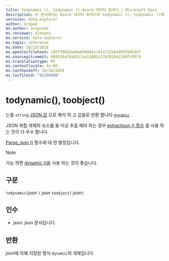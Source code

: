 ```yaml
---
title: todynamic (), todynamic ()-Azure 데이터 탐색기 | Microsoft Docs
description: 이 문서에서는 Azure 데이터 탐색기의 todynamic (), todynamic ()에 대해 설명 합니다.
services: data-explorer
author: orspod
ms.author: orspodek
ms.reviewer: alexans
ms.service: data-explorer
ms.topic: reference
ms.date: 10/23/2018
ms.openlocfilehash: c92ff96b3ae6a0369de1c8fa715e64499fb051b7
ms.sourcegitcommit: 608539af6ab511aa11d82c17b782641340fc8974
ms.translationtype: MT
ms.contentlocale: ko-KR
ms.lasthandoff: 10/20/2020
ms.locfileid: "92250490"
---
```

# <a name="todynamic-toobject"></a>todynamic(), toobject()

는를 `string` [JSON 값](https://json.org/) 으로 해석 하 고 값을로 반환 합니다 [`dynamic`](./scalar-data-types/dynamic.md) . 

JSON 복합 개체의 요소를 둘 이상 추출 해야 하는 경우 [extractjson () 함수](./extractjsonfunction.md) 를 사용 하는 것이 더 우수 합니다.

[Parse_json ()](./parsejsonfunction.md) 함수에 대 한 별칭입니다.

> [!NOTE]
> 가능 하면 [dynamic ()을](./scalar-data-types/dynamic.md) 사용 하는 것이 좋습니다.

## <a name="syntax"></a>구문

`todynamic(`*json* `)` 
 json `toobject(` *json*`)`

## <a name="arguments"></a>인수

* *json*: json 문서입니다.

## <a name="returns"></a>반환

*json*에 의해 지정된 형식 `dynamic`의 개체입니다.
